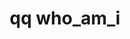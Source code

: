 ---
category: who
command: who_am_i
keywords: qq, qq_cli, who_am_i
optional_options: []
permalink: /qq-cli-command-guide/who/who_am_i.html
positional_options: []
sidebar: qq_cli_command_reference_sidebar
summary: This section explains how to use the <code>qq who_am_i</code> command.
synopsis: Get information on the current user
title: qq who_am_i
usage: qq who_am_i [-h]
zendesk_source: qq CLI Command Guide

---